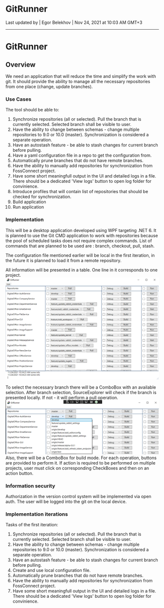 # GitRunner
Last updated by | Egor Belekhov | Nov 24, 2021 at 10:03 AM GMT+3
***

# GitRunner

## Overview

We need an application that will reduce the time and simplify the work with git. It should provide the ability to manage all the necessary repositories from one place (change, update branches).

### Use Cases

The tool should be able to:

1. Synchronize repositories (all or selected). Pull the branch that is currently selected. Selected branch shall be visible to user.
2. Have the ability to change between schemas - change multiple repositories to 9.0 or 10.0 (master). Synchronization is considered a separate operation.
3. Have an autostash feature - be able to stash changes for current branch before pulling.
4. Have a yaml configuration file in a repo to get the configuration from.
5. Automatically prune branches that do not have remote branches.
6. Have the ability to manually add repositories for synchronization from FossConnect project.
7. Have some short meaningfull output in the UI and detailed logs in a file. There should be a dedicated 'View logs' button to open log folder for convinience.
8. Introduce profiles that will contain list of repositories that should be checked for synchronization.
9. Build application
10. Run application

### Implementation

This will be a desktop application developed using WPF targeting .NET 6. It is planned to use the Git CMD application to work with repositories because the pool of scheduled tasks does not require complex commands. List of commands that are planned to be used are : branch, checkout, pull, stash.

The configuration file mentioned earlier will be local in the first iteration, in the future it is planned to load it from a remote repository. 

All information will be presented in a table. One line in it corresponds to one project. 
![Image alt](https://github.com/BelehovEgor/FossHelperUI/raw/design/Images/fulltable.png)

To select the necessary branch there will be a ComboBox with an available selection. After branch selection, SourceExplorer will check if the branch is presented locally. If not - it will perform a pull operation. 
![Image alt](https://github.com/BelehovEgor/FossHelperUI/raw/design/Images/branchselection.png)
Also, there will be a ComboBox for build mode.
For each operation, buttons are provided to perform it. If action is required to be performed on multiple projects, user must click on corresponding CheckBoxes and then on an action button.

### Information security

Authorization in the version control system will be implemented via open auth. The user will be logged into the git on the local device.

### Implementation iterations

Tasks of the first iteration:
1. Synchronize repositories (all or selected). Pull the branch that is currently selected. Selected branch shall be visible to user.
2. Have the ability to change between schemas - change multiple repositories to 9.0 or 10.0 (master). Synchronization is considered a separate operation.
3. Have an autostash feature - be able to stash changes for current branch before pulling.
4. Create and use local configuration file.
5. Automatically prune branches that do not have remote branches.
6. Have the ability to manually add repositories for synchronization from FossConnect project.
7. Have some short meaningfull output in the UI and detailed logs in a file. There should be a dedicated 'View logs' button to open log folder for convinience.